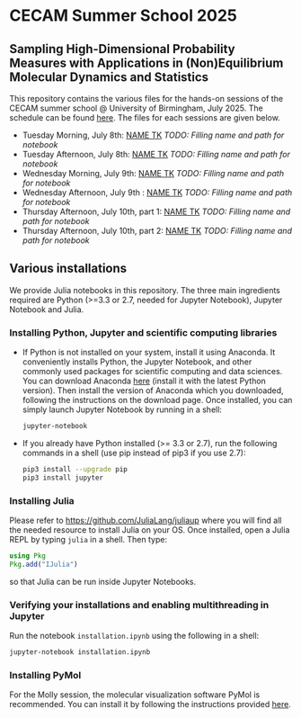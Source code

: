 # CECAM Summer School 2025
## Sampling High-Dimensional Probability Measures with Applications in (Non)Equilibrium Molecular Dynamics and Statistics

This repository contains the various files for the hands-on sessions of the CECAM summer school @ University of Birmingham, July 2025. The schedule can be found [here](https://www.cecam.org/workshop-details/summer-school-on-sampling-high-dimensional-probability-measures-with-applications-in-nonequilibrium-molecular-dynamics-and-statistics-1448).
The files for each sessions are given below.
* Tuesday Morning, July 8th: [NAME TK](notebooks/TK) *TODO: Filling name and path for notebook*
* Tuesday Afternoon, July 8th: [NAME TK](notebooks/TK) *TODO: Filling name and path for notebook*
* Wednesday Morning, July 9th: [NAME TK](notebooks/TK) *TODO: Filling name and path for notebook*
* Wednesday Afternoon, July 9th : [NAME TK](notebooks/TK) *TODO: Filling name and path for notebook*
* Thursday Afternoon, July 10th, part 1: [NAME TK](notebooks/TK) *TODO: Filling name and path for notebook*
*  Thursday Afternoon, July 10th, part 2: [NAME TK](notebooks/TK) *TODO: Filling name and path for notebook*

## Various installations
We provide Julia notebooks in this repository. The three main ingredients required are Python (>=3.3 or 2.7, needed for Jupyter Notebook), Jupyter Notebook and Julia.

### Installing Python, Jupyter and scientific computing libraries
* If Python is not installed on your system, install it using Anaconda. It conveniently installs Python, the Jupyter Notebook, and other commonly used packages for scientific computing and data sciences. You can download Anaconda [here](https://www.anaconda.com/download) (install it with the latest Python version). Then install the version of Anaconda which you downloaded, following the instructions on the download page. Once installed, you can simply launch Jupyter Notebook by running in a shell:
    ```bash
    jupyter-notebook
    ```

* If you already have Python installed (>= 3.3 or 2.7), run the following commands in a shell (use pip instead of pip3 if you use 2.7):
    ```bash
    pip3 install --upgrade pip
    pip3 install jupyter
    ```

### Installing Julia
Please refer to https://github.com/JuliaLang/juliaup where you will find all the needed resource to install Julia on your OS.
Once installed, open a Julia REPL by typing `julia` in a shell. Then type:
```julia
using Pkg
Pkg.add("IJulia")
```
so that Julia can be run inside Jupyter Notebooks.

### Verifying your installations and enabling multithreading in Jupyter
Run the notebook `installation.ipynb` using the following in a shell:
```bash
jupyter-notebook installation.ipynb
```

### Installing PyMol
For the Molly session, the molecular visualization software PyMol is recommended. You can install it by following the instructions provided [here](https://pymol.org/2/support.html?#installation).
